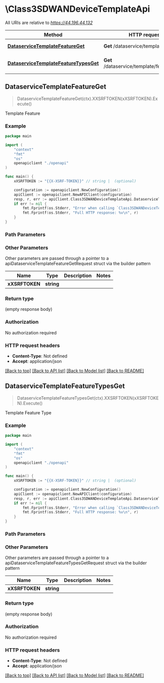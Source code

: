 # \Class3SDWANDeviceTemplateApi

All URIs are relative to *https://44.196.44.132*

Method | HTTP request | Description
------------- | ------------- | -------------
[**DataserviceTemplateFeatureGet**](Class3SDWANDeviceTemplateApi.md#DataserviceTemplateFeatureGet) | **Get** /dataservice/template/feature | Template Feature
[**DataserviceTemplateFeatureTypesGet**](Class3SDWANDeviceTemplateApi.md#DataserviceTemplateFeatureTypesGet) | **Get** /dataservice/template/feature/types | Template Feature Type



## DataserviceTemplateFeatureGet

> DataserviceTemplateFeatureGet(ctx).XXSRFTOKEN(xXSRFTOKEN).Execute()

Template Feature

### Example

```go
package main

import (
    "context"
    "fmt"
    "os"
    openapiclient "./openapi"
)

func main() {
    xXSRFTOKEN := "{{X-XSRF-TOKEN}}" // string |  (optional)

    configuration := openapiclient.NewConfiguration()
    apiClient := openapiclient.NewAPIClient(configuration)
    resp, r, err := apiClient.Class3SDWANDeviceTemplateApi.DataserviceTemplateFeatureGet(context.Background()).XXSRFTOKEN(xXSRFTOKEN).Execute()
    if err != nil {
        fmt.Fprintf(os.Stderr, "Error when calling `Class3SDWANDeviceTemplateApi.DataserviceTemplateFeatureGet``: %v\n", err)
        fmt.Fprintf(os.Stderr, "Full HTTP response: %v\n", r)
    }
}
```

### Path Parameters



### Other Parameters

Other parameters are passed through a pointer to a apiDataserviceTemplateFeatureGetRequest struct via the builder pattern


Name | Type | Description  | Notes
------------- | ------------- | ------------- | -------------
 **xXSRFTOKEN** | **string** |  | 

### Return type

 (empty response body)

### Authorization

No authorization required

### HTTP request headers

- **Content-Type**: Not defined
- **Accept**: application/json

[[Back to top]](#) [[Back to API list]](../README.md#documentation-for-api-endpoints)
[[Back to Model list]](../README.md#documentation-for-models)
[[Back to README]](../README.md)


## DataserviceTemplateFeatureTypesGet

> DataserviceTemplateFeatureTypesGet(ctx).XXSRFTOKEN(xXSRFTOKEN).Execute()

Template Feature Type

### Example

```go
package main

import (
    "context"
    "fmt"
    "os"
    openapiclient "./openapi"
)

func main() {
    xXSRFTOKEN := "{{X-XSRF-TOKEN}}" // string |  (optional)

    configuration := openapiclient.NewConfiguration()
    apiClient := openapiclient.NewAPIClient(configuration)
    resp, r, err := apiClient.Class3SDWANDeviceTemplateApi.DataserviceTemplateFeatureTypesGet(context.Background()).XXSRFTOKEN(xXSRFTOKEN).Execute()
    if err != nil {
        fmt.Fprintf(os.Stderr, "Error when calling `Class3SDWANDeviceTemplateApi.DataserviceTemplateFeatureTypesGet``: %v\n", err)
        fmt.Fprintf(os.Stderr, "Full HTTP response: %v\n", r)
    }
}
```

### Path Parameters



### Other Parameters

Other parameters are passed through a pointer to a apiDataserviceTemplateFeatureTypesGetRequest struct via the builder pattern


Name | Type | Description  | Notes
------------- | ------------- | ------------- | -------------
 **xXSRFTOKEN** | **string** |  | 

### Return type

 (empty response body)

### Authorization

No authorization required

### HTTP request headers

- **Content-Type**: Not defined
- **Accept**: application/json

[[Back to top]](#) [[Back to API list]](../README.md#documentation-for-api-endpoints)
[[Back to Model list]](../README.md#documentation-for-models)
[[Back to README]](../README.md)

